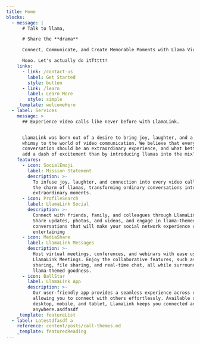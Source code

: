 ```yaml
---
title: Home
blocks:
  - message: |
      # Talk to llama,

      # Share the **drama**

      Connect, Communicate, and Create Memorable Moments with Llama Video Calls

      Nooo. Let's actually do itTtttt!
    links:
      - link: /contact-us
        label: Get Started
        style: button
      - link: /learn
        label: Learn More
        style: simple
    _template: welcomeHero
  - label: Services
    message: >
      ## Experience video calls like never before with LlamaLink.


      LlamaLink was born out of a desire to bring joy, laughter, and a touch of
      whimsy to the world of video communication. We believe that every
      conversation should be an extraordinary experience, and what better way to
      add a dash of excitement than by introducing llamas into the mix?
    features:
      - icon: SocialEmoji
        label: Mission Statement
        description: >-
          To infuse joy, laughter, and connection into every video call through
          the charm of llamas, transforming ordinary conversations into
          extraordinary moments.
      - icon: ProfileSearch
        label: LlamaLink Social
        description: >-
          Connect with friends, family, and colleagues through LlamaLink Social.
          Share updates, photos, and videos, and engage in llama-themed
          conversations that will make your social network experience unique and
          entertaining
      - icon: MediaShare
        label: LlamaLink Messages
        description: >-
          Host virtual meetings, conferences, and webinars with ease using
          LlamaLink Meetings. Enjoy the collaborative features, such as screen
          sharing, file sharing, and real-time chat, all while surrounded by
          llama-themed goodness.
      - icon: BallStar
        label: LlamaLink App
        description: >-
          Our user-friendly app provides a seamless experience across devices,
          allowing you to connect with others effortlessly. Available on
          desktop, mobile, and tablet, LlamaLink keeps you connected anytime,
          anywhere.asdfasdf
    _template: featureList
  - label: Latestdfasdf a
    reference: content/posts/call-themes.md
    _template: featuredReading
---
```














